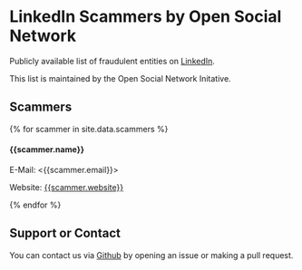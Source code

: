 # LinkedIn Scammers by Open Social Network
Publicly available list of fraudulent entities on [LinkedIn](https://linkedin.com/).

This list is maintained by the Open Social Network Initative.

## Scammers

{% for scammer in site.data.scammers %}
#### {{scammer.name}}

E-Mail: <{{scammer.email}}>

Website: [{{scammer.website}}]({{scammer.website}})

{% endfor %}

## Support or Contact

You can contact us via [Github](https://github.com/) by opening an issue or making a pull request.